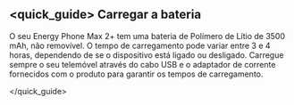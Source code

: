 ## <quick_guide> Carregar a bateria

O seu Energy Phone Max 2+ tem uma bateria de Polímero de Lítio de 3500 mAh, não removível. O tempo de carregamento pode variar entre 3 e 4 horas, dependendo de se o dispositivo está ligado ou desligado. Carregue sempre o seu telemóvel através do cabo USB e o adaptador de corrente fornecidos com o produto para garantir os tempos de carregamento.

</quick_guide>
